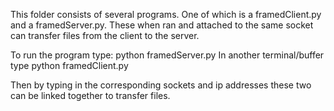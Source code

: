 This folder consists of several programs. One of which is a framedClient.py and a framedServer.py. These when ran and attached to the same socket can transfer files from the client to the server. 

To run the program type: 
    python framedServer.py
In another terminal/buffer type 
    python framedClient.py

Then by typing in the corresponding sockets and ip addresses these two can be linked together to transfer files. 


